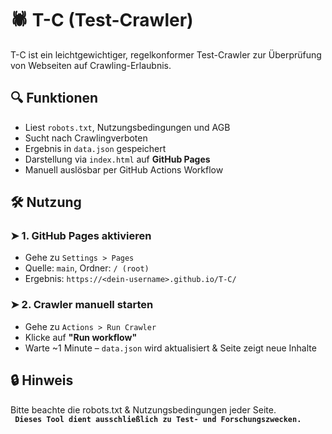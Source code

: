 # 🕷️ T-C (Test-Crawler)

T-C ist ein leichtgewichtiger, regelkonformer Test-Crawler zur Überprüfung von Webseiten auf Crawling-Erlaubnis.

## 🔍 Funktionen
- Liest `robots.txt`, Nutzungsbedingungen und AGB
- Sucht nach Crawlingverboten
- Ergebnis in `data.json` gespeichert
- Darstellung via `index.html` auf **GitHub Pages**
- Manuell auslösbar per GitHub Actions Workflow

## 🛠️ Nutzung

### ➤ 1. GitHub Pages aktivieren
- Gehe zu `Settings > Pages`
- Quelle: `main`, Ordner: `/ (root)`
- Ergebnis: `https://<dein-username>.github.io/T-C/`

### ➤ 2. Crawler manuell starten
- Gehe zu `Actions > Run Crawler`
- Klicke auf **"Run workflow"**
- Warte ~1 Minute – `data.json` wird aktualisiert & Seite zeigt neue Inhalte

## 🔒 Hinweis
Bitte beachte die robots.txt & Nutzungsbedingungen jeder Seite.  
**` Dieses Tool dient ausschließlich zu Test- und Forschungszwecken.`**
